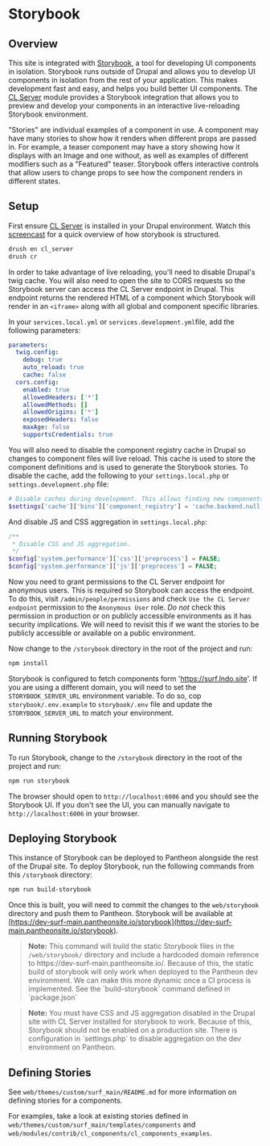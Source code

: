 # Storybook
## Overview

This site is integrated with [Storybook](https://storybook.js.org/), a tool for developing UI components in isolation. Storybook runs outside of Drupal and allows you to develop UI components in isolation from the rest of your application. This makes development fast and easy, and helps you build better UI components. The [CL Server](https://drupal.org/project/cl_server) module provides a Storybook integration that allows you to preview and develop your components in an interactive live-reloading Storybook environment.

"Stories" are individual examples of a component in use. A component may have many stories to show how it renders when different props are passed in. For example, a teaser component may have a story showing how it displays with an Image and one without, as well as examples of different modifiers such as a "Featured" teaser. Storybook offers interactive controls that allow users to change props to see how the component renders in different states.


## Setup
First ensure [CL Server](https://drupal.org/project/cl_server) is installed in your Drupal environment. Watch this [screencast](https://drive.google.com/file/d/1fCP8DELUeraEU-LM3zHZFWCtOsDfDzIz/view?usp=share_link) for a quick overview of how storybook is structured.

```bash
drush en cl_server
drush cr
```

In order to take advantage of live reloading, you'll need to disable Drupal's twig cache. You will also need to open the site to CORS requests so the Storybook server can access the CL Server endpoint in Drupal. This endpoint returns the rendered HTML of a component which Storybook will render in an `<iframe>` along with all global and component specific libraries.

In your `services.local.yml` or `services.development.yml`file, add the following parameters:

```yaml
parameters:
  twig.config:
    debug: true
    auto_reload: true
    cache: false
  cors.config:
    enabled: true
    allowedHeaders: ['*']
    allowedMethods: []
    allowedOrigins: ['*']
    exposedHeaders: false
    maxAge: false
    supportsCredentials: true
```

You will also need to disable the component registry cache in Drupal so changes to component files will live reload. This cache is used to store the component definitions and is used to generate the Storybook stories. To disable the cache, add the following to your `settings.local.php` or `settings.development.php` file:

```php
# Disable caches during development. This allows finding new components without clearing caches.
$settings['cache']['bins']['component_registry'] = 'cache.backend.null';
```

And disable JS and CSS aggregation in `settings.local.php`:

```php
/**
 * Disable CSS and JS aggregation.
 */
$config['system.performance']['css']['preprocess'] = FALSE;
$config['system.performance']['js']['preprocess'] = FALSE;
```

Now you need to grant permissions to the CL Server endpoint for anonymous users. This is required so Storybook can access the endpoint. To do this, visit `/admin/people/permissions` and check `Use the CL Server endpoint` permission to the `Anonymous User` role. *Do not* check this permission in production or on publicly accessible environments as it has security implications. We will need to revisit this if we want the stories to be publicly accessible or available on a public environment.

Now change to the `/storybook` directory in the root of the project and run:

```bash
npm install
```

Storybook is configured to fetch components form 'https://surf.lndo.site'. If you are using a different domain, you will need to set the `STORYBOOK_SERVER_URL` environment variable. To do so, cop `storybook/.env.example` to `storybook/.env` file and update the `STORYBOOK_SERVER_URL` to match your environment.

## Running Storybook
To run Storybook, change to the `/storybook` directory in the root of the project and run:

```bash
npm run storybook
```

The browser should open to `http://localhost:6006` and you should see the Storybook UI. If you don't see the UI, you can manually navigate to `http://localhost:6006` in your browser.

## Deploying Storybook
This instance of Storybook can be deployed to Pantheon alongside the rest of the Drupal site. To deploy Storybook, run the following commands from this `/storybook` directory:

```bash
npm run build-storybook
```

Once this is built, you will need to commit the changes to the `web/storybook` directory and push them to Pantheon. Storybook will be available at [https://dev-surf-main.pantheonsite.io/storybook](https://dev-surf-main.pantheonsite.io/storybook).

<blockquote>
  <p><strong>Note:</strong> This command will build the static Storybook files in the <code>/web/storybook/</code> directory and include a hardcoded domain reference to https://dev-surf-main.pantheonsite.io/. Because of this, the static build of storybook will only work when deployed to the Pantheon dev environment. We can make this more dynamic once a CI process is implemented. See the `build-storybook` command defined in `package.json`</p>
</blockquote>

<blockquote>
  <p><strong>Note:</strong> You must have CSS and JS aggregation disabled in the Drupal site with CL Server installed for storybook to work. Because of this, Storybook should not be enabled on a production site. There is configuration in `settings.php` to disable aggregation on the dev environment on Pantheon.</p>
</blockquote>

## Defining Stories
See `web/themes/custom/surf_main/README.md` for more information on defining stories for a components.

For examples, take a look at existing stories defined in `web/themes/custom/surf_main/templates/components` and `web/modules/contrib/cl_components/cl_components_examples`.
